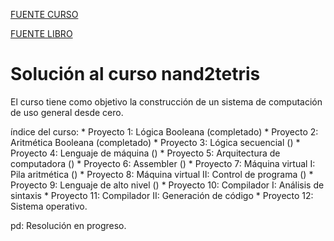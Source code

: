 [FUENTE CURSO](https://www.nand2tetris.org/)

[FUENTE LIBRO](https://mitpress.mit.edu/books/elements-computing-systems)

# Solución al curso nand2tetris

El curso tiene como objetivo la construcción de un sistema de computación de uso general desde cero.

índice del curso:
    *   Proyecto 1: Lógica Booleana (completado)
    *   Proyecto 2: Aritmética Booleana (completado)
    *   Proyecto 3: Lógica secuencial ()
    *   Proyecto 4: Lenguaje de máquina ()
    *   Proyecto 5: Arquitectura de computadora ()
    *   Proyecto 6: Assembler ()
    *   Proyecto 7: Máquina virtual I: Pila aritmética ()
    *   Proyecto 8: Máquina virtual II: Control de programa ()
    *   Proyecto 9: Lenguaje de alto nivel ()
    *   Proyecto 10: Compilador I: Análisis de sintaxis
    *   Proyecto 11: Compilador II: Generación de código
    *   Proyecto 12: Sistema operativo.

pd: Resolución en progreso.






